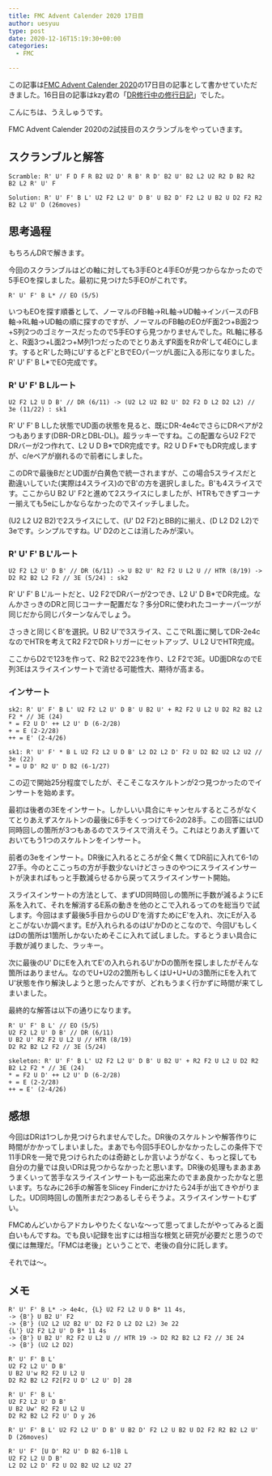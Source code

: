```yaml
---
title: FMC Advent Calender 2020 17日目
author: uesyuu
type: post
date: 2020-12-16T15:19:30+00:00
categories:
  - FMC

---
```

この記事は[FMC Advent Calender 2020][1]の17日目の記事として書かせていただきました。16日目の記事はkzy君の「[DR修行中の修行日記][2]」でした。

こんにちは、うえしゅうです。

FMC Advent Calender 2020の2試技目のスクランブルをやっていきます。

## スクランブルと解答

<pre class="wp-block-code"><code>Scramble: R' U' F D F R B2 U2 D' R B' R D' B2 U' B2 L2 U2 R2 D B2 R2 B2 L2 R' U' F</code></pre>

<pre class="wp-block-code"><code>Solution: R' U' F' B L' U2 F2 L2 U' D B' U B2 D' F2 L2 U B2 U D2 F2 R2 B2 L2 U' D (26moves)</code></pre>

## 思考過程

もちろんDRで解きます。

今回のスクランブルはどの軸に対しても3手EOと4手EOが見つからなかったので5手EOを探しました。最初に見つけた5手EOがこれです。

<pre class="wp-block-code"><code>R' U' F' B L* // EO (5/5)</code></pre>

いつもEOを探す順番として、ノーマルのFB軸→RL軸→UD軸→インバースのFB軸→RL軸→UD軸の順に探すのですが、ノーマルのFB軸のEOがF面2つ+B面2つ+S列2つのゴミケースだったので5手EOすら見つかりませんでした。RL軸に移ると、R面3つ+L面2つ+M列1つだったのでとりあえずR面をRかR'して4EOにします。するとR'した時にU'するとF'とBでEOパーツがL面に入る形になりました。R' U' F' B L*でEO完成です。

### R' U' F' B Lルート

<pre class="wp-block-code"><code>U2 F2 L2 U D B' // DR (6/11) -> (U2 L2 U2 B2 U' D2 F2 D L2 D2 L2) // 3e (11/22) : sk1</code></pre>

R' U' F' B Lした状態でUD面の状態を見ると、既にDR-4e4cでさらにDRペアが2つもあります(DBR-DRとDBL-DL)。超ラッキーですね。この配置ならU2 F2でDRバーが2つ作れて、L2 U D B\*でDR完成です。R2 U D F\*でもDR完成しますが、c/eペアが崩れるので前者にしました。

このDRで最後BだとUD面が白黄色で統一されますが、この場合5スライスだと勘違いしていた(実際は4スライス)のでB'の方を選択しました。B'も4スライスです。ここからU B2 U' F2と進めて2スライスにしましたが、HTRもできずコーナー揃えても5eにしかならなかったのでスイッチしました。

(U2 L2 U2 B2)で2スライスにして、(U' D2 F2)とBB的に揃え、(D L2 D2 L2)で3eです。シンプルですね。U' D2のとこは消したみが深い。

### R' U' F' B L'ルート

<pre class="wp-block-code"><code>U2 F2 L2 U' D B' // DR (6/11) -> U B2 U' R2 F2 U L2 U // HTR (8/19) -> D2 R2 B2 L2 F2 // 3E (5/24) : sk2</code></pre>

R' U' F' B L'ルートだと、U2 F2でDRバーが2つでき、L2 U' D B*でDR完成。なんかさっきのDRと同じコーナー配置だな？多分DRに使われたコーナーパーツが同じだから同じパターンなんでしょう。

さっきと同じくB'を選択。U B2 U'で3スライス、ここでRL面に関してDR-2e4cなのでHTRを考えてR2 F2でDRトリガーにセットアップ、U L2 UでHTR完成。

ここからD2で123を作って、R2 B2で223を作り、L2 F2で3E。UD面DRなのでE列3Eはスライスインサートで消せる可能性大、期待が高まる。

### インサート

<pre class="wp-block-code"><code>sk2: R' U' F' B L' U2 F2 L2 U' D B' U B2 U' + R2 F2 U L2 U D2 R2 B2 L2 F2 * // 3E (24)
* = F2 U D' ++ L2 U' D (6-2/28)
+ = E (2-2/28)
++ = E' (2-4/26)
 
sk1: R' U' F' * B L U2 F2 L2 U D B' L2 D2 L2 D' F2 U D2 B2 U2 L2 U2 // 3e (22)
* = U D' R2 U' D B2 (6-1/27)</code></pre>

この辺で開始25分程度でしたが、そこそこなスケルトンが2つ見つかったのでインサートを始めます。

最初は後者の3Eをインサート。しかしいい具合にキャンセルするところがなくてとりあえずスケルトンの最後に6手をくっつけて6-2の28手。この回答にはUD同時回しの箇所が3つもあるのでスライスで消えそう。これはとりあえず置いておいてもう1つのスケルトンをインサート。

前者の3eをインサート。DR後に入れるところが全く無くてDR前に入れて6-1の27手。今のとここっちの方が手数少ないけどさっきのやつにスライスインサートが決まればもっと手数減らせるから戻ってスライスインサート開始。

スライスインサートの方法として、まずUD同時回しの箇所に手数が減るようにE系を入れて、それを解消するE系の動きを他のとこで入れるってのを総当りで試します。今回はまず最後5手目からのU D'を消すためにE'を入れ、次にEが入るとこがないか調べます。Eが入れられるのはU'かDのとこなので、今回U'もしくはDの箇所は1箇所しかないためそこに入れて試しました。するとうまい具合に手数が減りました、ラッキー。

次に最後のU' DにEを入れてE'の入れられるU'かDの箇所を探しましたがそんな箇所はありません。なのでU+U2の2箇所もしくはU+U+Uの3箇所にEを入れてU'状態を作り解決しようと思ったんですが、どれもうまく行かずに時間が来てしまいました。

最終的な解答は以下の通りになります。

<pre class="wp-block-code"><code>R' U' F' B L' // EO (5/5)
U2 F2 L2 U' D B' // DR (6/11)
U B2 U' R2 F2 U L2 U // HTR (8/19)
D2 R2 B2 L2 F2 // 3E (5/24)
 
skeleton: R' U' F' B L' U2 F2 L2 U' D B' U B2 U' + R2 F2 U L2 U D2 R2 B2 L2 F2 * // 3E (24)
* = F2 U D' ++ L2 U' D (6-2/28)
+ = E (2-2/28)
++ = E' (2-4/26)</code></pre>

## 感想

今回はDRは1つしか見つけられませんでした。DR後のスケルトンや解答作りに時間がかかってしまいました。まあでも今回5手EOしかなかったしこの条件下で11手DRを一発で見つけられたのは奇跡としか言いようがなく、もっと探しても自分の力量では良いDRは見つからなかったと思います。DR後の処理もまあまあうまくいって苦手なスライスインサートも一応出来たのでまあ良かったかなと思います。ちなみに26手の解答をSlicey Finderにかけたら24手が出てきやがりました。UD同時回しの箇所まだ2つあるしそらそうよ。スライスインサートむずい。

FMCめんどいからアドカレやりたくないな〜って思ってましたがやってみると面白いもんですね。でも良い記録を出すには相当な根気と研究が必要だと思うので僕には無理だ。「FMCは老後」ということで、老後の自分に託します。

それでは〜。

## メモ

<pre class="wp-block-code"><code>R' U' F' B L* -> 4e4c, {L} U2 F2 L2 U D B* 11 4s, 
-> {B'} U B2 U' F2
-> {B'} (U2 L2 U2 B2 U' D2 F2 D L2 D2 L2) 3e 22
{L'} U2 F2 L2 U' D B* 11 4s
-> {B'} U B2 U' R2 F2 U L2 U // HTR 19 -> D2 R2 B2 L2 F2 // 3E 24
-> {B'} (U2 L2 D2)
 
R' U' F' B L'
U2 F2 L2 U' D B'
U B2 U'w R2 F2 U L2 U
D2 R2 B2 L2 F2&#91;F2 U D' L2 U' D] 28
 
R' U' F' B L'
U2 F2 L2 U' D B'
U B2 Uw' R2 F2 U L2 U
D2 R2 B2 L2 F2 U' D y 26
 
R' U' F' B L' U2 F2 L2 U' D B' U B2 D' F2 L2 U B2 U D2 F2 R2 B2 L2 U' D (26moves)
 
R' U' F' &#91;U D' R2 U' D B2 6-1]B L
U2 F2 L2 U D B'
L2 D2 L2 D' F2 U D2 B2 U2 L2 U2 27</code></pre>

 [1]: https://adventar.org/calendars/5168
 [2]: https://kzykzy33550336.blogspot.com/2020/12/dr.html?m=1
